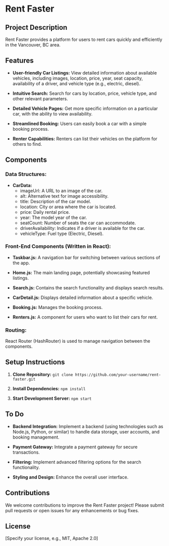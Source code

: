 # Rent Faster

## Project Description

Rent Faster provides a platform for users to rent cars quickly and efficiently in the Vancouver, BC area.

## Features

- **User-friendly Car Listings:** View detailed information about available vehicles, including images, location, price, year, seat capacity, availability of a driver, and vehicle type (e.g., electric, diesel).
  
- **Intuitive Search:** Search for cars by location, price, vehicle type, and other relevant parameters.
  
- **Detailed Vehicle Pages:** Get more specific information on a particular car, with the ability to view availability.
  
- **Streamlined Booking:** Users can easily book a car with a simple booking process.
  
- **Renter Capabilities:** Renters can list their vehicles on the platform for others to find.

## Components

### Data Structures:

- **CarData:**
  - imageUrl: A URL to an image of the car.
  - alt: Alternative text for image accessibility.
  - title: Description of the car model.
  - location: City or area where the car is located.
  - price: Daily rental price.
  - year: The model year of the car.
  - seatCount: Number of seats the car can accommodate.
  - driverAvailability: Indicates if a driver is available for the car.
  - vehicleType: Fuel type (Electric, Diesel).

### Front-End Components (Written in React):

- **Taskbar.js:** A navigation bar for switching between various sections of the app.
  
- **Home.js:** The main landing page, potentially showcasing featured listings.
  
- **Search.js:** Contains the search functionality and displays search results.
  
- **CarDetail.js:** Displays detailed information about a specific vehicle.
  
- **Booking.js:** Manages the booking process.
  
- **Renters.js:** A component for users who want to list their cars for rent.

### Routing: 

React Router (HashRouter) is used to manage navigation between the components.

## Setup Instructions

1. **Clone Repository:** `git clone https://github.com/your-username/rent-faster.git`
  
2. **Install Dependencies:** `npm install`
  
3. **Start Development Server:** `npm start`

## To Do

- **Backend Integration:** Implement a backend (using technologies such as Node.js, Python, or similar) to handle data storage, user accounts, and booking management.
  
- **Payment Gateway:** Integrate a payment gateway for secure transactions.
  
- **Filtering:** Implement advanced filtering options for the search functionality.
  
- **Styling and Design:** Enhance the overall user interface.

## Contributions

We welcome contributions to improve the Rent Faster project! Please submit pull requests or open issues for any enhancements or bug fixes.

## License

[Specify your license, e.g., MIT, Apache 2.0]
